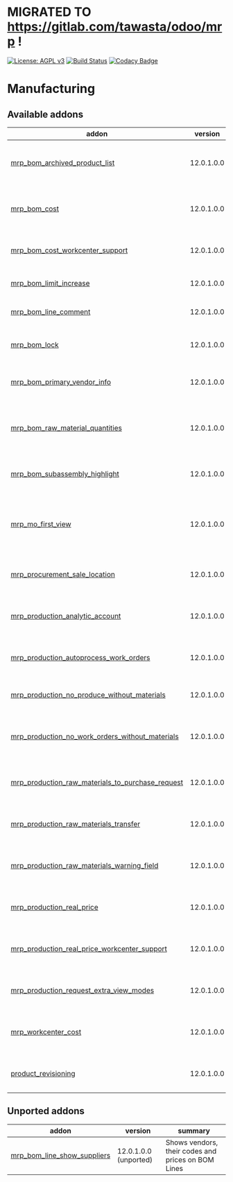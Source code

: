 # MIGRATED TO https://gitlab.com/tawasta/odoo/mrp !

[![License: AGPL v3](https://img.shields.io/badge/License-AGPL%20v3-blue.svg)](https://www.gnu.org/licenses/agpl-3.0)
[![Build Status](https://travis-ci.org/Tawasta/mrp.svg?branch=12.0)](https://travis-ci.org/Tawasta/mrp)
[![Codacy Badge](https://api.codacy.com/project/badge/Grade/997101cf23d94bd4b2a9fecf0936b9ed)](https://www.codacy.com/app/Tawasta/mrp?utm_source=github.com&amp;utm_medium=referral&amp;utm_content=Tawasta/mrp&amp;utm_campaign=Badge_Grade)

Manufacturing
=============

[//]: # (addons)

Available addons
----------------
addon | version | summary
--- | --- | ---
[mrp_bom_archived_product_list](mrp_bom_archived_product_list/) | 12.0.1.0.0 | Shows if BOM contains products that have since been archived
[mrp_bom_cost](mrp_bom_cost/) | 12.0.1.0.0 | Shows the cost of a BOM based on its components' prices
[mrp_bom_cost_workcenter_support](mrp_bom_cost_workcenter_support/) | 12.0.1.0.0 | Shows the workcenter operation costs on BOM
[mrp_bom_limit_increase](mrp_bom_limit_increase/) | 12.0.1.0.0 | Incrases BOM tree-view limit to 100
[mrp_bom_line_comment](mrp_bom_line_comment/) | 12.0.1.0.0 | Allow adding a comment for BoM line
[mrp_bom_lock](mrp_bom_lock/) | 12.0.1.0.0 | Prevent product BOMs from being edited
[mrp_bom_primary_vendor_info](mrp_bom_primary_vendor_info/) | 12.0.1.0.0 | Helper fields for showing primary vendor's info
[mrp_bom_raw_material_quantities](mrp_bom_raw_material_quantities/) | 12.0.1.0.0 | Helper module for calculating total raw material requirements of a BOM
[mrp_bom_subassembly_highlight](mrp_bom_subassembly_highlight/) | 12.0.1.0.0 | Indicate in treeview if BOM contains subassemblies
[mrp_mo_first_view](mrp_mo_first_view/) | 12.0.1.0.0 | The initial view of the Manufacturing-app is changed to Manufacturing Orders
[mrp_procurement_sale_location](mrp_procurement_sale_location/) | 12.0.1.0.0 | Fetches procurement location from its sale line
[mrp_production_analytic_account](mrp_production_analytic_account/) | 12.0.1.0.0 | Allows fetching MO stock locations from analytic account
[mrp_production_autoprocess_work_orders](mrp_production_autoprocess_work_orders/) | 12.0.1.0.0 | Created Work Orders get completed instantly
[mrp_production_no_produce_without_materials](mrp_production_no_produce_without_materials/) | 12.0.1.0.0 | Hides 'Produce' button from MO if raw materials are missing
[mrp_production_no_work_orders_without_materials](mrp_production_no_work_orders_without_materials/) | 12.0.1.0.0 | Hides 'Create Work Orders' button from MO if raw materials are missing
[mrp_production_raw_materials_to_purchase_request](mrp_production_raw_materials_to_purchase_request/) | 12.0.1.0.0 | Purchase request creation from manufacturing order
[mrp_production_raw_materials_transfer](mrp_production_raw_materials_transfer/) | 12.0.1.0.0 | Quick Transfer of Raw Materials to MO Location
[mrp_production_raw_materials_warning_field](mrp_production_raw_materials_warning_field/) | 12.0.1.0.0 | Helper field indicating if materials are available and assigned
[mrp_production_real_price](mrp_production_real_price/) | 12.0.1.0.0 | Manufactured product value depends on used quants
[mrp_production_real_price_workcenter_support](mrp_production_real_price_workcenter_support/) | 12.0.1.0.0 | Add workcenter cost to FIFO real price manufactured products
[mrp_production_request_extra_view_modes](mrp_production_request_extra_view_modes/) | 12.0.1.0.0 | Adds view types for MRP production request
[mrp_workcenter_cost](mrp_workcenter_cost/) | 12.0.1.0.0 | Adds a service product to work center for calculating costs
[product_revisioning](product_revisioning/) | 12.0.1.0.0 | Revision a product and replace it in BOMs


Unported addons
---------------
addon | version | summary
--- | --- | ---
[mrp_bom_line_show_suppliers](mrp_bom_line_show_suppliers/) | 12.0.1.0.0 (unported) | Shows vendors, their codes and prices on BOM Lines

[//]: # (end addons)
